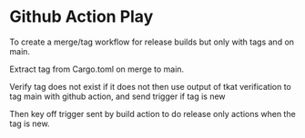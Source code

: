# Github Action Play

To create a merge/tag workflow for release builds but only with tags and on main.

Extract tag from Cargo.toml on merge to main.

Verify tag does not exist if it does not then use output of tkat verification to tag main with github action, and
send trigger if tag is new

Then key off trigger sent by build action to do release only actions when the tag is new.
